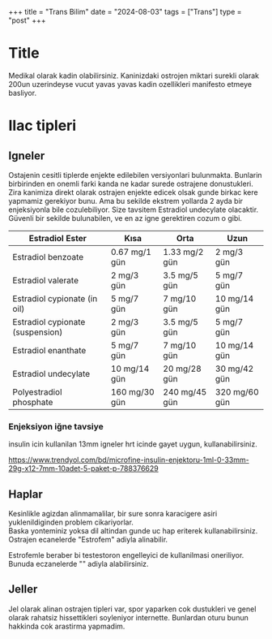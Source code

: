 +++
title = "Trans Bilim"
date = "2024-08-03"
tags = ["Trans"]
type = "post"
+++

# Title

Medikal olarak kadin olabilirsiniz.
Kaninizdaki ostrojen miktari surekli olarak 200un uzerindeyse vucut yavas yavas kadin ozellikleri manifesto etmeye basliyor.


# Ilac tipleri

## Igneler

Ostajenin cesitli tiplerde enjekte edilebilen versiyonlari bulunmakta.
Bunlarin birbirinden en onemli farki kanda ne kadar surede ostrajene donustukleri.
Zira kanimiza direkt olarak ostrajen enjekte edicek olsak gunde birkac kere yapmamiz gerekiyor bunu.
Ama bu sekilde ekstrem yollarda 2 ayda bir enjeksiyonla bile cozulebiliyor.
Size tavsitem Estradiol undecylate olacaktir. Güvenli bir sekilde bulunabilen, ve en az igne gerektiren cozum o gibi.


| Estradiol Ester                  | Kısa            | Orta          | Uzun           |
|----------------------------------|-----------------|---------------|----------------|
| Estradiol benzoate               | 0.67 mg/1 gün	  | 1.33 mg/2 gün | 2 mg/3 gün     |
| Estradiol valerate               | 2 mg/3 gün      | 3.5 mg/5 gün  | 5 mg/7 gün     |
| Estradiol cypionate (in oil)     | 5 mg/7 gün      | 7 mg/10 gün   | 10 mg/14 gün   |
| Estradiol cypionate (suspension) | 2 mg/3 gün      | 3.5 mg/5 gün  | 5 mg/7 gün     |
| Estradiol enanthate              | 5 mg/7 gün      | 7 mg/10 gün   | 10 mg/14 gün   |
| Estradiol undecylate             | 10 mg/14 gün    | 20 mg/28 gün  | 30 mg/42 gün   |
| Polyestradiol phosphate          | 160 mg/30 gün	  | 240 mg/45 gün | 320 mg/60 gün  |


### Enjeksiyon iğne tavsiye

insulin icin kullanilan 13mm igneler hrt icinde gayet uygun, kullanabilirsiniz.

https://www.trendyol.com/bd/microfine-insulin-enjektoru-1ml-0-33mm-29g-x12-7mm-10adet-5-paket-p-788376629

## Haplar

Kesinlikle agizdan alinmamalilar, bir sure sonra karacigere asiri yuklenildiginden problem cikariyorlar. \
Baska yonteminiz yoksa dil altindan gunde uc hap eriterek kullanabilirsiniz. \
Ostrajen ecanelerde "Estrofem" adiyla alinabilir.

Estrofemle beraber bi testestoron engelleyici de kullanilmasi oneriliyor. \
Bunuda eczanelerde "" adiyla alabilirsiniz.

## Jeller

Jel olarak alinan ostrajen tipleri var, 
spor yaparken cok dustukleri ve genel olarak rahatsiz hissettikleri soyleniyor internette.
Bunlardan oturu bunun hakkinda cok arastirma yapmadim.

